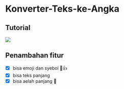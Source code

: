 # Konverter-Teks-ke-Angka
## Tutorial
![](assets/tutorial.gif)
## Penambahan fitur
- [x] bisa emoji dan syebol 🗿👍 
- [x] bisa teks panjang
- [x] bisa aelah panjang 🗿
